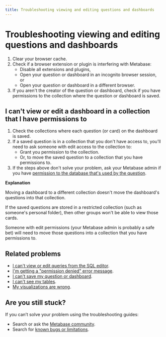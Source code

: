 ```yaml
---
title: Troubleshooting viewing and editing questions and dashboards
---
```


# Troubleshooting viewing and editing questions and dashboards

1. Clear your browser cache.
2. Check if a browser extension or plugin is interfering with Metabase:
   - Disable all extensions and plugins,
   - Open your question or dashboard in an incognito browser session, or
   - Open your question or dashboard in a different browser.
3. If you aren't the creator of the question or dashboard, check if you have permissions to the collection where the question or dashboard is saved.

## I can't view or edit a dashboard in a collection that I have permissions to

1. Check the collections where each question (or card) on the dashboard is saved.
2. If a saved question is in a collection that you don't have access to, you'll need to ask someone with edit access to the collection to:
    - Grant you permission to the collection.
    - Or, to move the saved question to a collection that you have permissions to.
3. If the steps above don't solve your problem, ask your Metabase admin if you have [permission to the database that's used by the question](../permissions/data.md#block-access).

**Explanation**

Moving a dashboard to a different collection doesn't move the dashboard's questions into that collection.

If the saved questions are stored in a restricted collection (such as someone's personal folder), then other groups won't be able to view those cards.

Someone with edit permissions (your Metabase admin is probably a safe bet) will need to move those questions into a collection that you have permissions to.

## Related problems

- [I can't view or edit queries from the SQL editor](./data-permissions.md#a-user-group-cant-access-the-sql-editor).
- [I'm getting a "permission denied" error message](./data-permissions.md#getting-a-permission-denied-error-message).
- [I can't save my question or dashboard](./proxies.md).
- [I can't see my tables](./cant-see-tables.md).
- [My visualizations are wrong](./visualization.md).

## Are you still stuck?

If you can’t solve your problem using the troubleshooting guides:

- Search or ask the [Metabase community](https://discourse.metabase.com/).
- Search for [known bugs or limitations](./known-issues.md).
